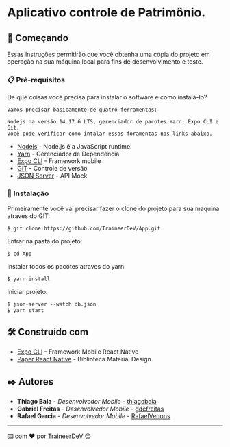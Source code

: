 # Aplicativo controle de Patrimônio.

## 🚀 Começando

Essas instruções permitirão que você obtenha uma cópia do projeto em operação na sua máquina local para fins de
desenvolvimento e teste.

### 📋 Pré-requisitos

De que coisas você precisa para instalar o software e como instalá-lo?

```
Vamos precisar basicamente de quatro ferramentas: 

Nodejs na versão 14.17.6 LTS, gerenciador de pacotes Yarn, Expo CLI e Git.
Você pode verificar como intalar essas foramentas nos links abaixo. 
```

* [Nodejs](http://www.dropwizard.io/1.0.2/docs/) - Node.js é a JavaScript runtime.
* [Yarn](https://maven.apache.org/) - Gerenciador de Dependência
* [Expo CLI](https://rometools.github.io/rome/) - Framework mobile
* [GIT](https://rometools.github.io/rome/) - Controle de versão
* [JSON Server](https://github.com/typicode/json-server) - API Mock

### 🔧 Instalação

Primeiramente você vai precisar fazer o clone do projeto para sua maquina atraves do GIT:

```
$ git clone https://github.com/TraineerDeV/App.git
```

Entrar na pasta do projeto:

```
$ cd App
```

Instalar todos os pacotes atraves do yarn:

```
$ yarn install 
```

Iniciar projeto:

```
$ json-server --watch db.json
$ yarn start
```

## 🛠️ Construído com

* [Expo CLI](https://expo.dev/) - Framework Mobile React Native
* [Paper React Native](https://reactnativepaper.com/) - Biblioteca Material Design

## ✒️ Autores

* **Thiago Baia** - *Desenvolvedor Mobile* - [thiagobaia](https://github.com/thiagobaia)
* **Gabriel Freitas** - *Desenvolvedor Mobile* - [gdefreitas](https://github.com/gdefreitas)
* **Rafael Garcia** - *Desenvolvedor Mobile* - [RafaelVenons](https://github.com/RafaelVenons)

---
⌨️ com ❤️ por [TraineerDeV](https://github.com/TraineerDeV) 😊
